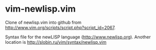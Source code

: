 vim-newlisp.vim
===============

Clone of newlisp.vim into github from http://www.vim.org/scripts/script.php?script_id=2067.


Syntax file for the newLISP language (http://www.newlisp.org). Another location is http://slobin.ru/vim/syntax/newlisp.vim 


